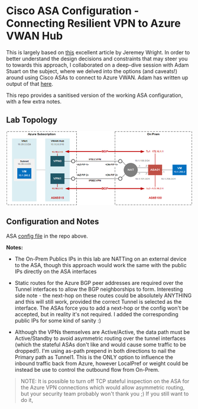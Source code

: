 # Cisco ASA Configuration - Connecting Resilient VPN to Azure VWAN Hub

This is largely based on [this](https://github.com/jwrightazure/lab/tree/master/asa-vpn-to-active-active-azurevpngw-ikev2-bgp) excellent article by Jeremey Wright. In order to better understand the design decisions and constraints that may steer you to towards this approach, I collaborated on a deep-dive session with Adam Stuart on the subject, where we delved into the options (and caveats!) around using Cisco ASAs to connect to Azure VWAN. Adam has written up output of that [here](https://github.com/adstuart/azure-vwan-asa).

This repo provides a sanitised version of the working ASA configuration, with a few extra notes.

## Lab Topology

![](images/az-vwan-asa-vpn.png)

## Configuration and Notes

ASA [config file](https://github.com/jtanderson2/azure-vwan-asa-config/blob/main/az-vwan-asa-config.txt) in the repo above. 

**Notes:**

* The On-Prem Publics IPs in this lab are NATTing on an external device to the ASA, though this approach would work the same with the public IPs directly on the ASA interfaces

* Static routes for the Azure BGP peer addresses are required over the Tunnel interfaces to allow the BGP neighborships to form. Interesting side note - the next-hop on these routes could be absolutely ANYTHING and this will still work, provided the correct Tunnel is selected as the interface. The ASAs force you to add a next-hop or the config won't be accepted, but in reality it's not required. I added the corresponding public IPs for some kind of sanity :)

* Although the VPNs themselves are Active/Active, the data path must be Active/Standby to avoid asymmetric routing over the tunnel interfaces (which the stateful ASAs don't like and would cause some traffic to be dropped!). I'm using as-path prepend in both directions to nail the Primary path as Tunnel1. This is the ONLY option to influence the inbound traffic back from Azure, however LocalPref or weight could be instead be use to control the outbound flow from On-Prem.

> NOTE: It is possible to turn off TCP stateful inspection on the ASA for the Azure VPN connections which would allow asymmetric routing, but your security team probably won't thank you ;) If you still want to do it, 


